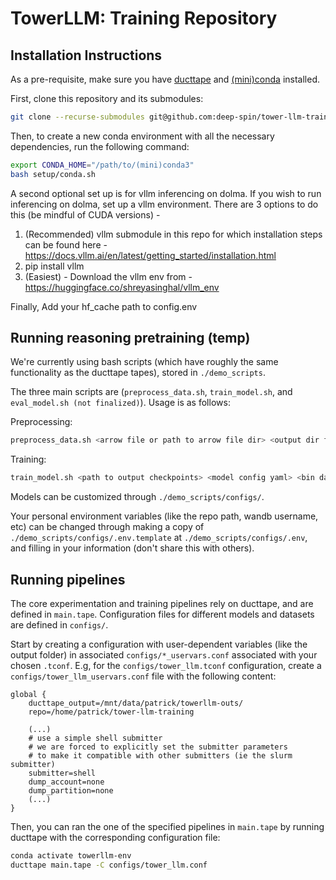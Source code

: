 # TowerLLM: Training Repository

## Installation Instructions

As a pre-requisite, make sure you have [ducttape](https://github.com/CoderPat/ducttape) and [(mini)conda](https://docs.conda.io/en/latest/miniconda.html) installed.

First, clone this repository and its submodules:

```bash
git clone --recurse-submodules git@github.com:deep-spin/tower-llm-training.git
```

Then, to create a new conda environment with all the necessary dependencies, run the following command:

```bash
export CONDA_HOME="/path/to/(mini)conda3"
bash setup/conda.sh
```

A second optional set up is for vllm inferencing on dolma. If you wish to run inferencing on dolma, set up a vllm environment. 
There are 3 options to do this (be mindful of CUDA versions) - 
1. (Recommended) vllm submodule in this repo for which installation steps can be found here - https://docs.vllm.ai/en/latest/getting_started/installation.html
2. pip install vllm
3. (Easiest) - Download the vllm env from - https://huggingface.co/shreyasinghal/vllm_env

Finally, Add your hf_cache path to config.env

## Running reasoning pretraining (temp)

We're currently using bash scripts (which have roughly the same functionality as the ducttape tapes), stored in `./demo_scripts`.

The three main scripts are (`preprocess_data.sh`, `train_model.sh`, and `eval_model.sh (not finalized)`). Usage is as follows:

Preprocessing:
```bash
preprocess_data.sh <arrow file or path to arrow file dir> <output dir for bin dataset> <output dir for dataset json (intermediate output)> <tokenizer> <num cpu workers>
```

Training:
```bash
train_model.sh <path to output checkpoints> <model config yaml> <bin dataset location> <tokenizer>
```

Models can be customized through `./demo_scripts/configs/`. 

Your personal environment variables (like the repo path, wandb username, etc) can be changed through making a copy of `./demo_scripts/configs/.env.template` at `./demo_scripts/configs/.env`, and filling in your information (don't share this with others). 


## Running pipelines

The core experimentation and training pipelines rely on ducttape, and are defined in `main.tape`. 
Configuration files for different models and datasets are defined in `configs/`.

Start by creating a configuration with user-dependent variables (like the output folder) in associated `configs/*_uservars.conf` associated with your chosen `.tconf`. E.g, for the `configs/tower_llm.tconf` configuration, create a `configs/tower_llm_uservars.conf` file with the following content:
```
global {
    ducttape_output=/mnt/data/patrick/towerllm-outs/
    repo=/home/patrick/tower-llm-training

    (...)
    # use a simple shell submitter 
    # we are forced to explicitly set the submitter parameters
    # to make it compatible with other submitters (ie the slurm submitter)
    submitter=shell
    dump_account=none
    dump_partition=none
    (...)
}
```

Then, you can ran the one of the specified pipelines in `main.tape` by running ducttape with the corresponding configuration file:

```bash
conda activate towerllm-env
ducttape main.tape -C configs/tower_llm.conf 
```
